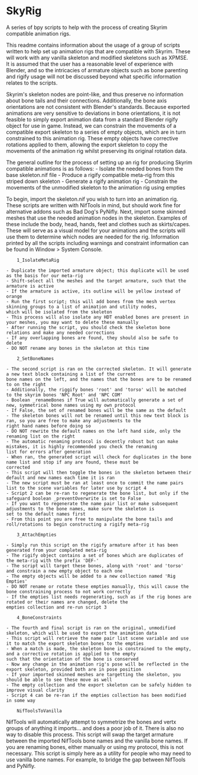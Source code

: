 # SkyRig
A series of bpy scripts to help with the process of creating Skyrim compatible animation rigs.

This readme contains information about the usage of a group of scripts written to help set up animation rigs that are compatible
with Skyrim. These will work with any vanilla skeleton and modified skeletons such as XPMSE. It is assumed that the user has a
reasonable level of experience with Blender, and so the intricacies of armature objects such as bone parenting and rigify usage
will not be discussed beyond what specific information relates to the scripts.

Skyrim's skeleton nodes are point-like, and thus preserve no information about bone tails and their connections.
Additionally, the bone axis orientations are not consistent with Blender's standards. Because exported animations are very
sensitive to deviations in bone orientations, it is not feasible to simply export animation data from a standard Blender 
rigify object for use in game. Instead, we can constrain the movements of a compatible export skeleton to a series of empty
objects, which are in turn constrained to this animation rig. These empty objects have corrective rotations applied to them,
allowing the export skeleton to copy the movements of the animation rig whilst preserving its original rotation data.

The general outline for the process of setting up an rig for producing Skyrim compatible animations is as follows:
    - Isolate the needed bones from the base skeleton.nif file
    - Produce a rigify compatible meta-rig from this striped down skeleton
    - Generate a rigify animation rig
    - Constrain the movements of the unmodified skeleton to the animation rig using empties

To begin, import the skeleton.nif you wish to turn into an animation rig. These scripts are written with NifTools in mind, but
should work fine for alternative addons such as Bad Dog's PyNifly. Next, import some skinned meshes that use the needed animation
nodes in the skeleton. Examples of these include the body, head, hands, feet and clothes such as skirts/capes. These will serve
as a visual model for your animations and the scripts will use them to determine which nodes are needed for the rig. Information
printed by all the scripts including warnings and constraint information can be found in Window > System Console.

        1_IsolateMetaRig

    - Duplicate the imported armature object; this duplicate will be used as the basis for our meta-rig
    - Shift-select all the meshes and the target armature, such that the armature is active
    - If the armature is active, its outline will be yellow instead of orange
    - Run the first script; this will add bones from the mesh vertex skinning groups to a list of animation and utility nodes,
    which will be isolated from the skeleton
    - This process will also isolate any HDT enabled bones are present in your meshes, you may want to delete these manually
    - After running the script, you should check the skeleton bone relations and make any needed corrections
    - If any overlapping bones are found, they should also be safe to delete
    - DO NOT rename any bones in the skeleton at this time

        2_SetBoneNames

    - The second script is ran on the corrected skeleton. It will generate a new text block containing a list of the current
    bone names on the left, and the names that the bones are to be renamed to on the right
    - Additionally, the riggify bones 'root' and 'torso' will be matched to the skyrim bones 'NPC Root' and 'NPC COM'
    - Boolean _renameBones if True will automatically generate a set of new, symmetrical bone names using my own protocol
    - If False, the set of renamed bones will be the same as the default
    - The skeleton bones will not be renamed until this new text block is ran, so you are free to make any adjustments to the
    right hand names before doing so
    - DO NOT rewrite the default names on the left hand side, only the renaming list on the right
    - The automatic renaming protocol is decently robust but can make mistakes, it is highly recommended you check the renaming
    list for errors after generation
    - When ran, the generated script will check for duplicates in the bone name list and stop if any are found, these must be
    corrected
    - This script will then toggle the bones in the skeleton between their default and new names each time it is ran
    - The new script must be ran at least once to commit the name pairs list to the scene variables for later use by script 4
    - Script 2 can be re-ran to regenerate the bone list, but only if the safeguard boolean _preventOverwrite is set to False
    - If you want to regenerate the name pair list or make subsequent adjustments to the bone names, make sure the skeleton is
    set to the default names first
    - From this point you are free to manipulate the bone tails and roll/rotations to begin constructing a rigify meta-rig

        3_AttachEmpties
    
    - Simply run this script on the rigify armature after it has been generated from your completed meta-rig
    - The rigify object contains a set of bones which are duplicates of the meta-rig with the prefix 'DEF-'
    - The script will target these bones, along with 'root' and 'torso' and constrain a new empty object to each one
    - The empty objects will be added to a new collection named 'Rig Empties'
    - DO NOT rename or rotate these empties manually, this will cause the bone constraining process to not work correctly
    - If the empties list needs regenerating, such as if the rig bones are rotated or their names are changed, delete the
    empties collection and re-run script 3

        4_BoneConstraints

    - The fourth and final script is ran on the original, unmodified skeleton, which will be used to export the animation data
    - This script will retrieve the name pair list scene variable and use it to match the export skeleton bones to the empties
    - When a match is made, the skeleton bone is constrained to the empty, and a corrective rotation is applied to the empty
    such that the orientation of the bone is conserved
    - Now any change in the animation rig's pose will be reflected in the export skeleton, provided both are in pose position
    - If your imported skinned meshes are targetting the skeleton, you should be able to see these move as well
    - The empty collection and the export skeleton can be safely hidden to improve visual clarity
    - Script 4 can be re-ran if the empties collection has been modified in some way

        NifToolsToVanilla

NifTools will automatically attempt to symmetrize the bones and vertx groups of anything it imports... and does a poor job of it.
There is also no way to disable this process. This script will swap the target armature between the imported NifTools bone names
and the vanilla bone names. If you are renaming bones, either manually or using my protocol, this is not necessary. This script
is simply here as a utility for people who may need to use vanilla bone names. For example, to bridge the gap between NifTools
and PyNifly.
